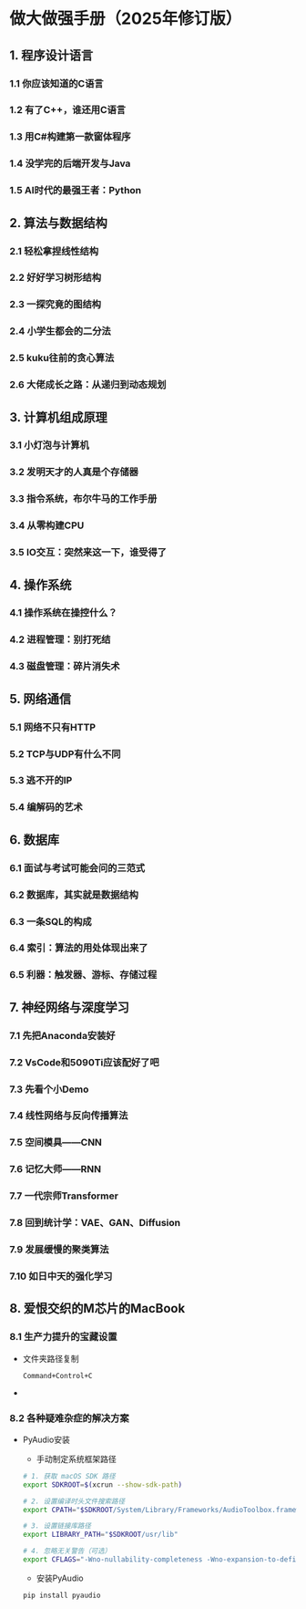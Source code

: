 # 做大做强手册（2025年修订版）

## 1. 程序设计语言

### 1.1 你应该知道的C语言

### 1.2 有了C++，谁还用C语言

### 1.3 用C#构建第一款窗体程序

### 1.4 没学完的后端开发与Java

### 1.5 AI时代的最强王者：Python

## 2. 算法与数据结构

### 2.1 轻松拿捏线性结构

### 2.2 好好学习树形结构

### 2.3 一探究竟的图结构

### 2.4 小学生都会的二分法

### 2.5 kuku往前的贪心算法

### 2.6 大佬成长之路：从递归到动态规划

## 3. 计算机组成原理

### 3.1 小灯泡与计算机

### 3.2 发明天才的人真是个存储器

### 3.3 指令系统，布尔牛马的工作手册

### 3.4 从零构建CPU

### 3.5 IO交互：突然来这一下，谁受得了

## 4. 操作系统

### 4.1 操作系统在操控什么？

### 4.2 进程管理：别打死结

### 4.3 磁盘管理：碎片消失术

## 5. 网络通信

### 5.1 网络不只有HTTP

### 5.2 TCP与UDP有什么不同

### 5.3 逃不开的IP

### 5.4 编解码的艺术

## 6. 数据库

### 6.1 面试与考试可能会问的三范式

### 6.2 数据库，其实就是数据结构

### 6.3 一条SQL的构成

### 6.4 索引：算法的用处体现出来了

### 6.5 利器：触发器、游标、存储过程

## 7. 神经网络与深度学习

### 7.1 先把Anaconda安装好

### 7.2 VsCode和5090Ti应该配好了吧

### 7.3 先看个小Demo

### 7.4 线性网络与反向传播算法

### 7.5 空间模具——CNN

### 7.6 记忆大师——RNN

### 7.7 一代宗师Transformer

### 7.8 回到统计学：VAE、GAN、Diffusion

### 7.9 发展缓慢的聚类算法

### 7.10 如日中天的强化学习

## 8. 爱恨交织的M芯片的MacBook

### 8.1 生产力提升的宝藏设置

- 文件夹路径复制

  ```
  Command+Control+C
  ```

- 

### 8.2 各种疑难杂症的解决方案

- PyAudio安装

  - 手动制定系统框架路径

  ```bash
  # 1. 获取 macOS SDK 路径
  export SDKROOT=$(xcrun --show-sdk-path)
  
  # 2. 设置编译时头文件搜索路径
  export CPATH="$SDKROOT/System/Library/Frameworks/AudioToolbox.framework/Headers:$SDKROOT/usr/include"
  
  # 3. 设置链接库路径
  export LIBRARY_PATH="$SDKROOT/usr/lib"
  
  # 4. 忽略无关警告（可选）
  export CFLAGS="-Wno-nullability-completeness -Wno-expansion-to-defined"
  ```

  - 安装PyAudio
  
  ```shell
  pip install pyaudio
  ```